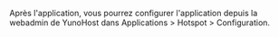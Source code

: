 Après l'application, vous pourrez configurer l'application depuis la webadmin de YunoHost dans Applications > Hotspot > Configuration.
